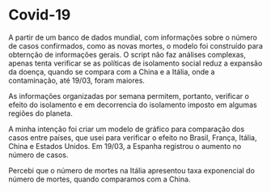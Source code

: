 # Covid-19

A partir de um banco de dados mundial, com informações sobre o número de casos confirmados, como as novas mortes, o modelo foi construído para obternção de informações gerais. O script não faz análises complexas, apenas tenta verificar se as políticas de isolamento social reduz a expansão da doença, quando se compara com a China e a Itália, onde a contaminação, até 19/03, foram maiores.

As informações organizadas por semana permitem, portanto, verificar o efeito do isolamento e em decorrencia do isolamento imposto em algumas regiões do planeta.

A minha intenção foi criar um modelo de gráfico para comparação dos casos entre países, que usei para verificar o efeito no Brasil, França, Itália, China e Estados Unidos. Em 19/03, a Espanha registrou o aumento no número de casos.

Percebi que o número de mortes na Itália apresentou taxa exponencial do número de mortes, quando comparamos com a China.

